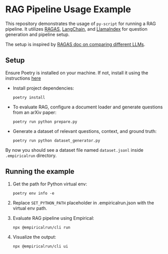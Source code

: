 # RAG Pipeline Usage Example
This repository demonstrates the usage of `py-script` for running a RAG pipeline. It utilizes [RAGAS](https://docs.ragas.io/en/stable/index.html), [LangChain](https://www.langchain.com/), and [LlamaIndex](https://www.llamaindex.ai/) for question generation and pipeline setup.

The setup is inspired by [RAGAS doc on comparing different LLMs](https://docs.ragas.io/en/stable/concepts/metrics/answer_relevance.html).

## Setup
Ensure Poetry is installed on your machine. If not, install it using the instructions [here](https://python-poetry.org/docs/#installing-with-pipx)

- Install project dependencies:
    ```
    poetry install
    ```

- To evaluate RAG, configure a document loader and generate questions from an arXiv paper:
    ```
    poetry run python prepare.py
    ```

- Generate a dataset of relevant questions, context, and ground truth:
    ```
    poetry run python dataset_generator.py
    ```

By now you should see a dataset file named `dataset.jsonl` inside `.empiricalrun` directory.

## Running the example

1. Get the path for Python virtual env:
    ```
    poetry env info -e
    ```

1. Replace `SET_PYTHON_PATH` placeholder in .empiricalrun.json with the virtual env path.

1. Evaluate RAG pipeline using Empirical:
    ```
    npx @empiricalrun/cli run
    ```
1. Visualize the output:
    ```
    npx @empiricalrun/cli ui
    ```
